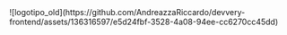 <div style="display: flex; justify-content: center">
  ![logotipo_old](https://github.com/AndreazzaRiccardo/devvery-frontend/assets/136316597/e5d24fbf-3528-4a08-94ee-cc6270cc45dd)
</div>
